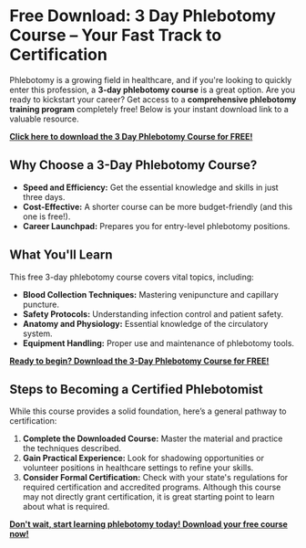 # Free Download: 3 Day Phlebotomy Course – Your Fast Track to Certification

Phlebotomy is a growing field in healthcare, and if you're looking to quickly enter this profession, a **3-day phlebotomy course** is a great option. Are you ready to kickstart your career? Get access to a **comprehensive phlebotomy training program** completely free! Below is your instant download link to a valuable resource.

[**Click here to download the 3 Day Phlebotomy Course for FREE!**](https://udemywork.com/3-day-phlebotomy-course)

## Why Choose a 3-Day Phlebotomy Course?

*   **Speed and Efficiency:** Get the essential knowledge and skills in just three days.
*   **Cost-Effective:** A shorter course can be more budget-friendly (and this one is free!).
*   **Career Launchpad:** Prepares you for entry-level phlebotomy positions.

## What You'll Learn

This free 3-day phlebotomy course covers vital topics, including:

*   **Blood Collection Techniques:** Mastering venipuncture and capillary puncture.
*   **Safety Protocols:** Understanding infection control and patient safety.
*   **Anatomy and Physiology:** Essential knowledge of the circulatory system.
*   **Equipment Handling:** Proper use and maintenance of phlebotomy tools.

[**Ready to begin? Download the 3-Day Phlebotomy Course for FREE!**](https://udemywork.com/3-day-phlebotomy-course)

## Steps to Becoming a Certified Phlebotomist

While this course provides a solid foundation, here’s a general pathway to certification:

1.  **Complete the Downloaded Course:** Master the material and practice the techniques described.
2.  **Gain Practical Experience:** Look for shadowing opportunities or volunteer positions in healthcare settings to refine your skills.
3.  **Consider Formal Certification:** Check with your state's regulations for required certification and accredited programs. Although this course may not directly grant certification, it is great starting point to learn about what is required.

[**Don't wait, start learning phlebotomy today! Download your free course now!**](https://udemywork.com/3-day-phlebotomy-course)
